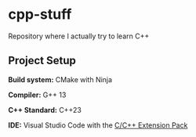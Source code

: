 # cpp-stuff

Repository where I actually try to learn C++

## Project Setup

**Build system:** CMake with Ninja

**Compiler:** G++ 13

**C++ Standard:** C++23

**IDE:** Visual Studio Code with the [C/C++ Extension Pack](https://marketplace.visualstudio.com/items?itemName=ms-vscode.cpptools-extension-pack)
